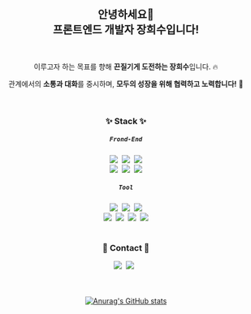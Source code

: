 <div align="center">

## 안녕하세요👋 <br/>프론트엔드 개발자 장희수입니다!
<br>

이루고자 하는 목표를 향해 **끈질기게 도전하는 장희수**입니다. 🔥 <br> 
  
관계에서의 **소통과 대화**를 중시하며, **모두의 성장을 위해 협력하고 노력합니다!** 🙌
  
<br>


### ✨ Stack ✨ 
##### `Frond-End`
<img src="https://img.shields.io/badge/HTML5-E34F26?style=flat-square&logo=HTML5&logoColor=white"/>&nbsp;&nbsp;<img src="https://img.shields.io/badge/CSS3-1572B6?style=flat-square&logo=CSS3&logoColor=white"/>&nbsp;&nbsp;<img src="https://img.shields.io/badge/JavaScript-F7DF1E?style=flat-square&logo=JavaScript&logoColor=white"/><br>
<img src="https://img.shields.io/badge/React-E34F26?style=flat-square&logo=React&logoColor=#61DAFB"/>&nbsp;&nbsp;<img src="https://img.shields.io/badge/Sass-CC6699?style=flat-square&logo=Sass&logoColor=white"/>&nbsp;&nbsp;<img src="https://img.shields.io/badge/Tailwind CSS-06B6D4?style=flat-square&logo=Tailwind CSS&logoColor=white"/><br>
##### `Tool`
<img src="https://img.shields.io/badge/Adobe Photoshop-31A8FF?style=flat-square&logo=Adobe Photoshop&logoColor=white"/>&nbsp;&nbsp;<img src="https://img.shields.io/badge/Adobe Illustrator-FF9A00?style=flat-square&logo=Adobe Illustrator&logoColor=white"/>&nbsp;&nbsp;<img src="https://img.shields.io/badge/Figma-F24E1E?style=flat-square&logo=Figma&logoColor=white"/><br>
<img src="https://img.shields.io/badge/Git-F05032?style=flat-square&logo=Git&logoColor=white"/>&nbsp;&nbsp;<img src="https://img.shields.io/badge/GitHub-E1E1E1?style=flat-square&logo=GitHub&logoColor=black"/>&nbsp;&nbsp;<img src="https://img.shields.io/badge/Notion-545454?style=flat-square&logo=Notion&logoColor=white"/>&nbsp;&nbsp;<img src="https://img.shields.io/badge/Visual Studio Code-007ACC?style=flat-square&logo=Visual Studio Code&logoColor=white"/>
<br>
<br>
### 🚀 Contact 🚀
<a href="https://velog.io/@heesu0303" target="_blank"><img src="https://img.shields.io/badge/hee_jjang.velog-20C997?style=flat-square&logo=Velog&logoColor=white"/></a>&nbsp;&nbsp;<img src="https://img.shields.io/badge/jheesu033@gmail.com-EA4335?style=flat-square&logo=Gmail&logoColor=white"/>&nbsp;&nbsp;<a href="https://www.instagram.com/heesu.u/" target="_blank">
<br>
<br>
<br>
<br>
![Anurag's GitHub stats](https://github-readme-stats.vercel.app/api?username=heesu0303&show_icons=true&theme=radical)
</div>

